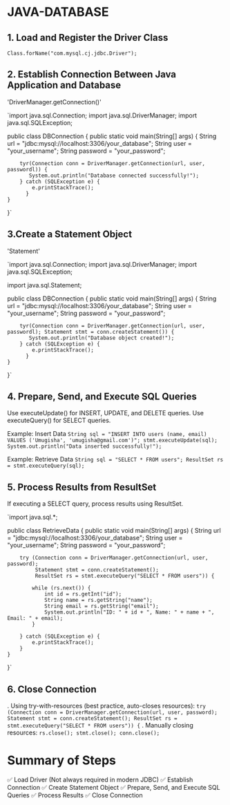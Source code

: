 # JAVA-DATABASE
## 1. Load and Register the Driver Class
`Class.forName("com.mysql.cj.jdbc.Driver");`


## 2. Establish Connection Between Java Application and Database
'DriverManager.getConnection()'

`import java.sql.Connection;
 import java.sql.DriverManager;
 import java.sql.SQLException;
 
 
 public class DBConnection {
    public static void main(String[] args) {
        String url = "jdbc:mysql://localhost:3306/your_database";
        String user = "your_username";
        String password = "your_password";
   
        tyr(Connection conn = DriverManager.getConnection(url, user, passwordl)) {
           System.out.println("Database connected successfully!");
        } catch (SQLException e) {
            e.printStackTrace();
          }
    }
 }`

## 3.Create a Statement Object
'Statement'

`import java.sql.Connection;
 import java.sql.DriverManager;
 import java.sql.SQLException;

 import java.sql.Statement;
 
 
 public class DBConnection {
    public static void main(String[] args) {
        String url = "jdbc:mysql://localhost:3306/your_database";
        String user = "your_username";
        String password = "your_password";
   
        tyr(Connection conn = DriverManager.getConnection(url, user, passwordl); Statement stmt = conn.createStatement()) {
           System.out.println("Database object created!");
        } catch (SQLException e) {
            e.printStackTrace();
          }
    }
 }`

## 4. Prepare, Send, and Execute SQL Queries

Use executeUpdate() for INSERT, UPDATE, and DELETE queries.
Use executeQuery() for SELECT queries.

Example: Insert Data
`String sql = "INSERT INTO users (name, email) VALUES ('Umugisha', 'umugisha@gmail.com')";
 stmt.executeUpdate(sql);
 System.out.println("Data inserted successfully!");`

Example: Retrieve Data
`String sql = "SELECT * FROM users";
ResultSet rs = stmt.executeQuery(sql);`

## 5. Process Results from ResultSet
If executing a SELECT query, process results using ResultSet.

`import java.sql.*;

public class RetrieveData {
    public static void main(String[] args) {
        String url = "jdbc:mysql://localhost:3306/your_database";
        String user = "your_username";
        String password = "your_password";

        try (Connection conn = DriverManager.getConnection(url, user, password);
             Statement stmt = conn.createStatement();
             ResultSet rs = stmt.executeQuery("SELECT * FROM users")) {

            while (rs.next()) {
                int id = rs.getInt("id");
                String name = rs.getString("name");
                String email = rs.getString("email");
                System.out.println("ID: " + id + ", Name: " + name + ", Email: " + email);
            }

        } catch (SQLException e) {
            e.printStackTrace();
        }
    }
}`

## 6. Close Connection

. Using try-with-resources (best practice, auto-closes resources):
`try (Connection conn = DriverManager.getConnection(url, user, password);
     Statement stmt = conn.createStatement();
     ResultSet rs = stmt.executeQuery("SELECT * FROM users")) {`
. Manually closing resources:
`rs.close();
stmt.close();
conn.close();`

# Summary of Steps
✅ Load Driver (Not always required in modern JDBC)
✅ Establish Connection
✅ Create Statement Object
✅ Prepare, Send, and Execute SQL Queries
✅ Process Results
✅ Close Connection
